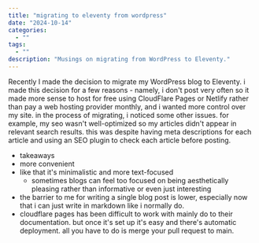 ```yaml
---
title: "migrating to eleventy from wordpress"
date: "2024-10-14"
categories:
  - ""
tags:
  - ""
description: "Musings on migrating from WordPress to Eleventy."
---
```


Recently I made the decision to migrate my WordPress blog to Eleventy. i made this decision for a few reasons - namely, i don't post very often so it made more sense to host for free using CloudFlare Pages or Netlify rather than pay a web hosting provider monthly, and i wanted more control over my site. in the process of migrating, i noticed some other issues. for example, my seo wasn't well-optimized so my articles didn't appear in relevant search results. this was despite having meta descriptions for each article and using an SEO plugin to check each article before posting.

- takeaways
- more convenient
- like that it's minimalistic and more text-focused
  - sometimes blogs can feel too focused on being aesthetically pleasing rather than informative or even just interesting
- the barrier to me for writing a single blog post is lower, especially now that i can just write in markdown like i normally do.
- cloudflare pages has been difficult to work with mainly do to their documentation. but once it's set up it's easy and there's automatic deployment. all you have to do is merge your pull request to main.

